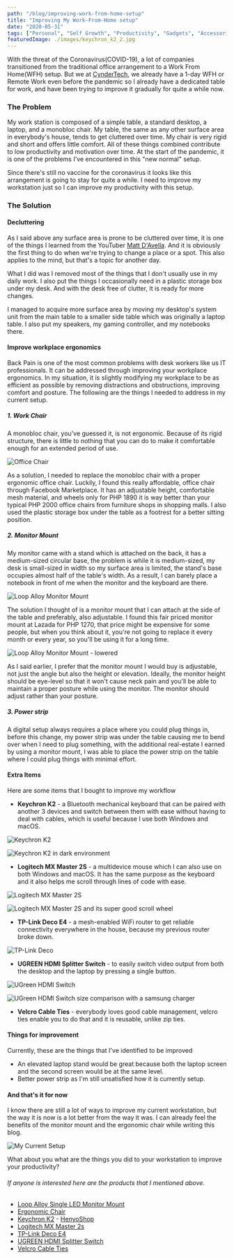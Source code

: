 ```yaml
---
path: "/blog/improving-work-from-home-setup"
title: "Improving My Work-From-Home setup"
date: "2020-05-31"
tags: ["Personal", "Self Growth", "Productivity", "Gadgets", "Accessories"]
featuredImage: ./images/keychron_k2_2.jpg
---
```


With the threat of the Coronavirus(COVID-19), a lot of companies transitioned from the traditional office arrangement to a Work From Home(WFH) setup. But we at [CynderTech](https://www.cynder.io/), we already have a 1-day WFH or Remote Work even before the pandemic so I already have a dedicated table for work, and have been trying to improve it gradually for quite a while now.

### **The Problem**

My work station is composed of a simple table, a standard desktop, a laptop, and a monobloc chair. My table, the same as any other surface area in everybody's house, tends to get cluttered over time. My chair is very rigid and short and offers little comfort. All of these things combined contribute to low productivity and motivation over time. At the start of the pandemic, it is one of the problems I've encountered in this "new normal" setup.

Since there's still no vaccine for the coronavirus it looks like this arrangement is going to stay for quite a while. I need to improve my workstation just so I can improve my productivity with this setup.

### **The Solution**

#### **Decluttering**

As I said above any surface area is prone to be cluttered over time, it is one of the things I learned from the YouTuber [Matt D'Avella](https://www.youtube.com/user/blackboxfilmcompany). And it is obviously the first thing to do when we're trying to change a place or a spot. This also applies to the mind, but that's a topic for another day.

What I did was I removed most of the things that I don't usually use in my daily work. I also put the things I occasionally need in a plastic storage box under my desk. And with the desk free of clutter, It is ready for more changes.

I managed to acquire more surface area by moving my desktop's system unit from the main table to a smaller side table which was originally a laptop table. I also put my speakers, my gaming controller, and my notebooks there.

#### **Improve workplace ergonomics**

Back Pain is one of the most common problems with desk workers like us IT professionals. It can be addressed through improving your workplace ergonomics. In my situation, it is slightly modifying my workplace to be as efficient as possible by removing distractions and obstructions, improving comfort and posture. The following are the things I needed to address in my current setup.

##### **1. Work Chair**

A monobloc chair, you've guessed it, is not ergonomic. Because of its rigid structure, there is little to nothing that you can do to make it comfortable enough for an extended period of use.

![Office Chair](./images/ErgoChair.jpg)

As a solution, I needed to replace the monobloc chair with a proper ergonomic office chair. Luckily, I found this really affordable, office chair through Facebook Marketplace. It has an adjustable height, comfortable mesh material, and wheels only for PHP 1890 it is way better than your typical PHP 2000 office chairs from furniture shops in shopping malls. I also used the plastic storage box under the table as a footrest for a better sitting position.

##### **2. Monitor Mount**

My monitor came with a stand which is attached on the back, it has a medium-sized circular base, the problem is while it is medium-sized, my desk is small-sized in width so my surface area is limited, the stand's base occupies almost half of the table's width. As a result, I can barely place a notebook in front of me when the monitor and the keyboard are there.

![Loop Alloy Monitor Mount](./images/monitorstand.jpg)

The solution I thought of is a monitor mount that I can attach at the side of the table and preferably, also adjustable. I found this fair priced monitor mount at Lazada for PHP 1270, that price might be expensive for some people, but when you think about it, you're not going to replace it every month or every year, so you'll be using it for a long time.

![Loop Alloy Monitor Mount - lowered](./images/monitorstand2.jpg)

As I said earlier, I prefer that the monitor mount I would buy is adjustable, not just the angle but also the height or elevation. Ideally, the monitor height should be eye-level so that it won't cause neck pain and you'll be able to maintain a proper posture while using the monitor. The monitor should adjust rather than your posture.

##### **3. Power strip**

A digital setup always requires a place where you could plug things in, before this change, my power strip was under the table causing me to bend over when I need to plug something, with the additional real-estate I earned by using a monitor mount, I was able to place the power strip on the table where I could plug things with minimal effort.

#### Extra Items

Here are some items that I bought to improve my workflow

-   **Keychron K2** - a Bluetooth mechanical keyboard that can be paired with another 3 devices and switch between them with ease without having to deal with cables, which is useful because I use both Windows and macOS.

![Keychron K2](./images/keychron_k2_2.jpg)

![Keychron K2 in dark environment](./images/keychron_k2.jpg)

-   **Logitech MX Master 2S** - a multidevice mouse which I can also use on both Windows and macOS. It has the same purpose as the keyboard and it also helps me scroll through lines of code with ease.

![Logitech MX Master 2S](./images/mx2.jpg)

![Logitech MX Master 2S and its super good scroll wheel](./images/mx.jpg)

-   **TP-Link Deco E4** - a mesh-enabled WiFi router to get reliable connectivity everywhere in the house, because my previous router broke down.

![TP-Link Deco](./images/DecoE4.jpg)

-   **UGREEN HDMI Splitter Switch** - to easily switch video output from both the desktop and the laptop by pressing a single button.

![UGreen HDMI Switch](./images/hdmi_switch_2.jpg)

![UGreen HDMI Switch size comparison with a samsung charger](./images/hdmi_switch.jpg)

-   **Velcro Cable Ties** - everybody loves good cable management, velcro ties enable you to do that and it is reusable, unlike zip ties.

#### Things for improvement

Currently, these are the things that I've identified to be improved

-   An elevated laptop stand would be great because both the laptop screen and the second screen would be at the same level.
-   Better power strip as I'm still unsatisfied how it is currently setup.

#### And that's it for now

I know there are still a lot of ways to improve my current workstation, but the way it is now is a lot better from the way it was. I can already feel the benefits of the monitor mount and the ergonomic chair while writing this blog.

![My Current Setup](./images/final.jpg)

What about you what are the things you did to your workstation to improve your productivity?

###### If anyone is interested here are the products that I mentioned above.

-   [Loop Alloy Single LED Monitor Mount](https://www.lazada.com.ph/products/loop-alloy-single-led-monitor-mount-bracket-grommet-gas-lift-14-32-7kg-capacity-i120630941-s125367122.html?mp=1)
-   [Ergonomic Chair](https://www.facebook.com/marketplace/item/298677917814815)
-   [Keychron K2](https://www.henyoshop.com/store/k2-gateron-brown-rgb-aluminumframe?c=5ecd111306865) - [HenyoShop](https://www.facebook.com/shophenyocom)
-   [Logitech MX Master 2s](https://shopee.ph/product/25952313/1086706120)
-   [TP-Link Deco E4](https://www.lazada.com.ph/products/tp-link-deco-e4-ac1200-whole-home-mesh-wi-fi-system-3-pack-seamless-roaming-mesh-wifi-80211-kvr-supported-mesh-router-tp-link-tplink-i364130340-s824146562.html?mp=1)
-   [UGREEN HDMI Splitter Switch](https://www.lazada.com.ph/products/ugreen-hdmi-splitter-switch-bi-direction-4k-hdmi-switcher-1x22x1-adapter-2-in-1-out-converter-for-ps43-tv-box-intl-i290516992-s471398312.html)
-   [Velcro Cable Ties](https://www.lazada.com.ph/products/ugreen-5pcs10pcs20pcs-cable-tie-wire-winder-nylon-tape-14cm-for-mouse-cord-earphone-hdmi-aux-usb-cable-management-wire-organizer-i267276100-s378194917.html)
